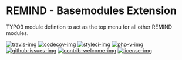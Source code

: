 # REMIND - Basemodules Extension

TYPO3 module defintion to act as the top menu for all other REMIND modules.

[travis-img]: https://img.shields.io/travis/com/remindgmbh/typo3-module-base?style=flat-square
[codecov-img]: https://img.shields.io/codecov/c/github/remindgmbh/typo3-module-base?style=flat-square
[php-v-img]: https://img.shields.io/packagist/php-v/remind/typo3-module-base?style=flat-square
[github-issues-img]: https://img.shields.io/github/issues/remindgmbh/typo3-module-base.svg?style=flat-square
[contrib-welcome-img]: https://img.shields.io/badge/contributions-welcome-blue.svg?style=flat-square
[license-img]: https://img.shields.io/github/license/remindgmbh/typo3-module-base.svg?style=flat-square
[styleci-img]: https://styleci.io/repos/425027523/shield

[![travis-img]](https://travis-ci.com/github/remindgmbh/typo3-module-base)
[![codecov-img]](https://codecov.io/gh/remindgmbh/typo3-module-base)
[![styleci-img]](https://github.styleci.io/repos/425027523)
[![php-v-img]](https://packagist.org/packages/remind/typo3-module-base)
[![github-issues-img]](https://github.com/remindgmbh/typo3-module-base/issues)
[![contrib-welcome-img]](https://github.com/remindgmbh/typo3-module-base/blob/master/CONTRIBUTING.md)
[![license-img]](https://github.com/remindgmbh/typo3-module-base/blob/master/LICENSE)
